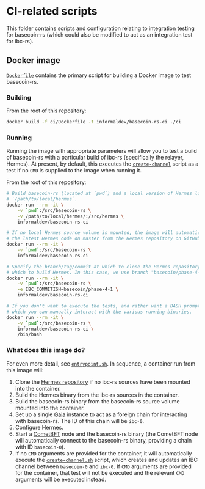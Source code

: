 # CI-related scripts

This folder contains scripts and configuration relating to integration testing
for basecoin-rs (which could also be modified to act as an integration test for
ibc-rs).

## Docker image

[`Dockerfile`](./Dockerfile) contains the primary script for building a Docker
image to test basecoin-rs.

### Building

From the root of this repository:

```bash
docker build -f ci/Dockerfile -t informaldev/basecoin-rs-ci ./ci
```

### Running

Running the image with appropriate parameters will allow you to test a build of
basecoin-rs with a particular build of ibc-rs (specifically the relayer,
Hermes). At present, by default, this executes the
[`create-channel`](./tests/create-channel.sh) script as a test if no `CMD`
is supplied to the image when running it.

From the root of this repository:

```bash
# Build basecoin-rs (located at `pwd`) and a local version of Hermes located at
# `/path/to/local/hermes`.
docker run --rm -it \
    -v `pwd`:/src/basecoin-rs \
    -v /path/to/local/hermes/:/src/hermes \
    informaldev/basecoin-rs-ci

# If no local Hermes source volume is mounted, the image will automatically pull
# the latest Hermes code on master from the Hermes repository on GitHub.
docker run --rm -it \
    -v `pwd`:/src/basecoin-rs \
    informaldev/basecoin-rs-ci

# Specify the branch/tag/commit at which to clone the Hermes repository from
# which to build Hermes. In this case, we use branch "basecoin/phase-4-1":
docker run --rm -it \
    -v `pwd`:/src/basecoin-rs \
    -e IBC_COMMITISH=basecoin/phase-4-1 \
    informaldev/basecoin-rs-ci

# If you don't want to execute the tests, and rather want a BASH prompt from
# which you can manually interact with the various running binaries.
docker run --rm -it \
    -v `pwd`:/src/basecoin-rs \
    informaldev/basecoin-rs-ci \
    /bin/bash

```

### What does this image do?

For even more detail, see [`entrypoint.sh`](./entrypoint.sh). In sequence, a
container run from this image will:

1. Clone the [Hermes repository][Hermes-repo] if no ibc-rs sources have been
   mounted into the container.
2. Build the Hermes binary from the ibc-rs sources in the container.
3. Build the basecoin-rs binary from the basecoin-rs source volume mounted into
   the container.
4. Set up a single [Gaia] instance to act as a foreign chain for interacting
   with basecoin-rs. The ID of this chain will be `ibc-0`.
5. Configure Hermes.
6. Start a [CometBFT] node and the basecoin-rs binary (the CometBFT node
   will automatically connect to the basecoin-rs binary, providing a chain with
   ID `basecoin-0`).
7. If no `CMD` arguments are provided for the container, it will automatically
   execute the [`create-channel.sh`](./tests/create-channel.sh) script,
   which creates and updates an IBC channel between `basecoin-0` and `ibc-0`. If
   `CMD` arguments are provided for the container, that test will not be
   executed and the relevant `CMD` arguments will be executed instead.

[Hermes-repo]: https://github.com/informalsystems/hermes
[Gaia]: https://github.com/cosmos/gaia
[CometBFT]: https://github.com/cometbft/cometbft
